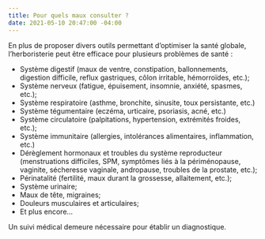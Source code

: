 ```yaml
---
title: Pour quels maux consulter ?
date: 2021-05-10 20:47:00 -04:00
---
```


En plus de proposer divers outils permettant d’optimiser la santé globale, l’herboristerie peut être efficace pour plusieurs problèmes de santé :

* Système digestif (maux de ventre, constipation, ballonnements, digestion difficile, reflux gastriques, côlon irritable, hémorroïdes, etc.);
* Système nerveux (fatigue, épuisement, insomnie, anxiété, spasmes, etc.);
* Système respiratoire (asthme, bronchite, sinusite, toux persistante, etc.)
* Système tégumentaire (eczéma, urticaire, psoriasis, acné, etc.)
* Système circulatoire (palpitations, hypertension, extrémités froides, etc.);
* Système immunitaire (allergies, intolérances alimentaires, inflammation, etc.)
* Dérèglement hormonaux et troubles du système reproducteur (menstruations difficiles, SPM, symptômes liés à la périménopause, vaginite, sécheresse vaginale, andropause, troubles de la prostate, etc.);
* Périnatalité (fertilité, maux durant la grossesse, allaitement, etc.);
* Système urinaire;
* Maux de tête, migraines;
* Douleurs musculaires et articulaires;
* Et plus encore…

Un suivi médical demeure nécessaire pour établir un diagnostique.